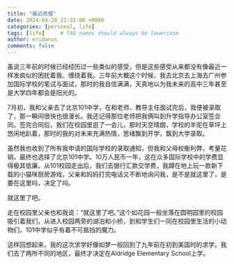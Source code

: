 ```yaml
---
title: "最近感慨"
date: 2024-04-28 21:32:00 +0800
categories: [personal, life]
tags: [life]     # TAG names should always be lowercase
author: eridanus
comments: false
---
```


虽说三年前的时候已经经历过一些类似的感受，但是这些感受从来都没有像最近一样发疯似的困扰着我、缠绕着我。三年前大概这个时候，我去北京去上海去广州参加国际学校的笔试与面试，那时的我自信满满，天真地以为我未来的高中三年甚至是大学四年都会是阳光的。

7月初，我和父亲去了北京101中学，在和老师、教导主任面试完后，我便被录取了，那一瞬间很快也很漫长。我还记得那位老师把我俩叫到升学指导办公室签合同。签完合同后，我们在校园里逛了一会儿，那时天空晴朗，学校的羊驼在草坪上悠闲地趴着，那时的我的对未来充满热情，思绪飘到开学，飘到大学录取。

虽然我也收到了所有我申请的国际学校的录取通知，但我和父母权衡利弊，考量花销，最终也选择了北京101中学。10万人民币一年，这在众多国际学校中的学费显得极其低廉。从101校园走出后，我们去银行汇款交学费，我蹲在地上玩一款新下载的小猫咪厨房游戏，父亲和妈妈打完电话又不断地询问我，是不是就这里了，是要在这里吗，决定了吗。

就这里了吧。

走在校园里父亲也和我说：“就这里了吧。”这个如花园一般坐落在圆明园里的校园吸引着我们，从进入校园两旁的湖泊和小桥，到和学生们一同在校园里生活的小动物们，101中学似乎有着不可抵挡的魔力。

这样回想起来，我的这次求学好像如梦一般回到了九年前在初到美国时的求学。我们去了两所不同的地区，最终才决定在Aldridge Elementary School上学。